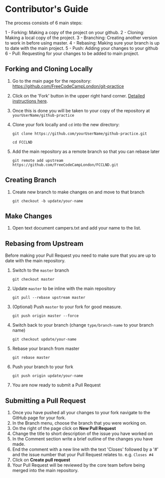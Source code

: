 # Contributor's Guide

The process consists of 6 main steps:

1 - Forking: Making a copy of the project on your github.
2 - Cloning: Making a local copy of the project.
3 - Branching: Creating another version to work in before using master.
4 - Rebasing: Making sure your branch is up to date with the main project.
5 - Push: Adding your changes to your github
6 - Pull: Requesting for your changes to be added to main project.


## Forking and Cloning Locally

1.  Go to the main page for the repository: <https://github.com/FreeCodeCampLondon/git-practice>
2.  Click on the 'Fork' button in the upper right hand corner. [Detailed instructions here](https://help.github.com/articles/fork-a-repo).
3.  Once this is done you will be taken to your copy of the repository at `yourUserName/github-practice`
4.	Clone your fork locally and `cd` into the new directory:

    `git clone https://github.com/yourUserName/github-practice.git`

    `cd FCCLND`

4.  Add the main repository as a remote branch so that you can rebase later

    `git remote add upstream https://github.com/FreeCodeCampLondon/FCCLND.git`

## Creating Branch

1. Create new branch to make changes on and move to that branch

    `git checkout -b update/your-name`

## Make Changes

1. Open text document campers.txt and add your name to the list.

## Rebasing from Upstream

Before making your Pull Request you need to make sure that you are up to date with the main repository.

1.	Switch to the `master` branch

    `git checkout master`

2.	Update `master` to be inline with the main repository

    `git pull --rebase upstream master`

3.  (Optional) Push `master` to your fork for good measure.

    `git push origin master --force`

4.  Switch back to your branch (change `type/branch-name` to your branch name)

    `git checkout update/your-name`

5.  Rebase your branch from master

    `git rebase master`

6.  Push your branch to your fork

    `git push origin update/your-name`

7.  You are now ready to submit a Pull Request


## Submitting a Pull Request

1.  Once you have pushed all your changes to your fork navigate to the GitHub page for your fork.
2.  In the Branch menu, choose the branch that you were working on.
3.  On the right of the page click on **New Pull Request**
4.  Change the title to short description of the issue you have worked on
5.  In the Comment section write a brief outline of the changes you have made.
6.  End the comment with a new line with the text 'Closes' followed by a '#' and the issue number that your Pull Request relates to. e.g. `Closes #4`
7.  Click on **Create pull request**
8.  Your Pull Request will be reviewed by the core team before being merged into the main repository.
  
